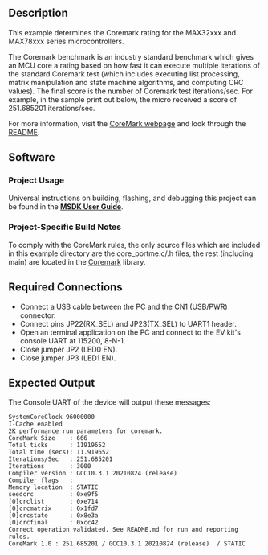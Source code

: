 ## Description

This example determines the Coremark rating for the MAX32xxx and MAX78xxx series microcontrollers.

The Coremark benchmark is an industry standard benchmark which gives an MCU core a rating based on how fast it can execute multiple iterations of the standard Coremark test (which includes executing list processing, matrix manipulation and state machine algorithms, and computing CRC values). The final score is the number of Coremark test iterations/sec. For example, in the sample print out below, the micro received a score of 251.685201 iterations/sec.

For more information, visit the [CoreMark webpage](https://www.eembc.org/coremark/) and look through the [README](../../../Libraries/Coremark/README.md).

## Software

### Project Usage

Universal instructions on building, flashing, and debugging this project can be found in the **[MSDK User Guide](https://analog-devices-msdk.github.io/msdk/USERGUIDE/)**.

### Project-Specific Build Notes

To comply with the CoreMark rules, the only source files which are included in this example directory are the core_portme.c/.h files, the rest (including main) are located in the [Coremark](../../../Libraries/Coremark/) library.

## Required Connections

-   Connect a USB cable between the PC and the CN1 (USB/PWR) connector.
-   Connect pins JP22(RX_SEL) and JP23(TX_SEL) to UART1 header.
-   Open an terminal application on the PC and connect to the EV kit's console UART at 115200, 8-N-1.
-   Close jumper JP2 (LED0 EN).
-   Close jumper JP3 (LED1 EN).

## Expected Output

The Console UART of the device will output these messages:

```
SystemCoreClock 96000000
I-Cache enabled
2K performance run parameters for coremark.
CoreMark Size    : 666
Total ticks      : 11919652
Total time (secs): 11.919652
Iterations/Sec   : 251.685201
Iterations       : 3000
Compiler version : GCC10.3.1 20210824 (release)
Compiler flags   :
Memory location  : STATIC
seedcrc          : 0xe9f5
[0]crclist       : 0xe714
[0]crcmatrix     : 0x1fd7
[0]crcstate      : 0x8e3a
[0]crcfinal      : 0xcc42
Correct operation validated. See README.md for run and reporting rules.
CoreMark 1.0 : 251.685201 / GCC10.3.1 20210824 (release)  / STATIC
```

